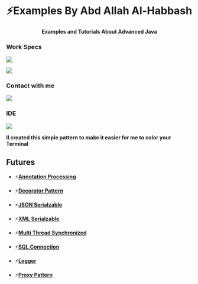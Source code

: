 
<h1 align="center">⚡Examples By Abd Allah Al-Habbash</h3>
<h4 align="center">  Examples and Tutorials About Advanced Java</h4>


<h3 align="left">Work Specs</h3>
<a href ="" target ="_blank"><img src ="https://img.shields.io/badge/NVIDIA-GTX1650-76B900?style=for-the-badge&logo=nvidia&logoColor=white"></a>

<a href ="" target ="_blank"><img src ="https://img.shields.io/badge/Windows-MSI_GF63-0078D6?style=for-the-badge&logo=windows&logoColor=white"></a>
<h3 align="left">Contact with me</h3>
<a href ="" target ="_blank"><img src ="https://img.shields.io/badge/Gmail-D14836?style=for-the-badge&logo=gmail&logoColor=white"></a>
<h3 align="left">IDE</h3>
<a href ="https://www.jetbrains.com/idea/features/" target ="_blank"><img src ="https://img.shields.io/badge/IntelliJ_IDEA-000000.svg?style=for-the-badge&logo=intellij-idea&logoColor=white"></a>

**II created this simple pattern to make it easier for me to color your Terminal**

<h2 align="left">Futures</h2>

- ⚡<a href ="https://github.com/AboodHabbashX/Tutorial/tree/main/AnnotationProcessingExamples/com/Abood">**Annotation Processing**</a>

- ⚡<a href ="https://github.com/AboodHabbashX/Tutorial/tree/main/DecoratorPattern">**Decorator Pattern**</a>
 
- ⚡<a href ="https://github.com/AboodHabbashX/Tutorial/tree/main/JSONSerialzable/com/Abood">**JSON Serialzable**</a>
  
- ⚡<a href ="https://github.com/AboodHabbashX/Tutorial/tree/main/XMLSerialzable/com/Abood">**XML Serialzable**</a>
  
- ⚡<a href ="https://github.com/AboodHabbashX/Tutorial/tree/main/MultiThreads%20Synchronized/com/Abood">**Multi Thread Synchronized**</a>

- ⚡<a href ="https://github.com/AboodHabbashX/Tutorial/tree/main/SQLConnection/com/Abood">**SQL Connection**</a>

- ⚡<a href ="https://github.com/AboodHabbashX/Tutorial/tree/main/Logger/com/Abood">**Logger**</a>

- ⚡<a href ="https://github.com/AboodHabbashX/Tutorial/tree/main/Logger/com/Abood">**Proxy Pattern**</a>








